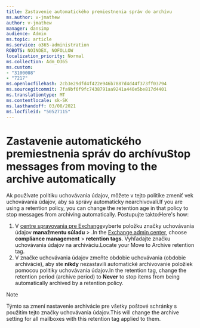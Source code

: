 ```yaml
---
title: Zastavenie automatického premiestnenia správ do archívu
ms.author: v-jmathew
author: v-jmathew
manager: dansimp
audience: Admin
ms.topic: article
ms.service: o365-administration
ROBOTS: NOINDEX, NOFOLLOW
localization_priority: Normal
ms.collection: Adm_O365
ms.custom:
- "3100008"
- "7217"
ms.openlocfilehash: 2cb3e29dfd4f422e946b7887d4d44f373ff03794
ms.sourcegitcommit: 7fa9bf6f9fc7438791aa9241a440e5be817d4401
ms.translationtype: MT
ms.contentlocale: sk-SK
ms.lasthandoff: 03/08/2021
ms.locfileid: "50527115"
---
```

# <a name="stop-messages-from-moving-to-the-archive-automatically"></a><span data-ttu-id="f41fa-102">Zastavenie automatického premiestnenia správ do archívu</span><span class="sxs-lookup"><span data-stu-id="f41fa-102">Stop messages from moving to the archive automatically</span></span>

<span data-ttu-id="f41fa-103">Ak používate politiku uchovávania údajov, môžete v tejto politike zmeniť vek uchovávania údajov, aby sa správy automaticky nearchivovali.</span><span class="sxs-lookup"><span data-stu-id="f41fa-103">If you are using a retention policy, you can change the retention age in that policy to stop messages from archiving automatically.</span></span> <span data-ttu-id="f41fa-104">Postupujte takto:</span><span class="sxs-lookup"><span data-stu-id="f41fa-104">Here's how:</span></span>

1. <span data-ttu-id="f41fa-105">V [centre spravovania pre Exchange](https://go.microsoft.com/fwlink/?linkid=2059104)vyberte položku značky uchovávania údajov **manažmentu súladu**  >  .</span><span class="sxs-lookup"><span data-stu-id="f41fa-105">In the [Exchange admin center](https://go.microsoft.com/fwlink/?linkid=2059104), choose **compliance management** > **retention tags**.</span></span> <span data-ttu-id="f41fa-106">Vyhľadajte značku uchovávania údajov na archiváciu.</span><span class="sxs-lookup"><span data-stu-id="f41fa-106">Locate your Move to Archive retention tag.</span></span>
2. <span data-ttu-id="f41fa-107">V značke uchovávania údajov zmeňte obdobie uchovávania (obdobie archivácie), aby ste **nikdy** nezastavili automatické archivovanie položiek pomocou politiky uchovávania údajov.</span><span class="sxs-lookup"><span data-stu-id="f41fa-107">In the retention tag, change the retention period (archive period) to **Never** to stop items from being automatically archived by a retention policy.</span></span>

> [!NOTE]
> <span data-ttu-id="f41fa-108">Týmto sa zmení nastavenie archivácie pre všetky poštové schránky s použitím tejto značky uchovávania údajov.</span><span class="sxs-lookup"><span data-stu-id="f41fa-108">This will change the archive setting for all mailboxes with this retention tag applied to them.</span></span>
